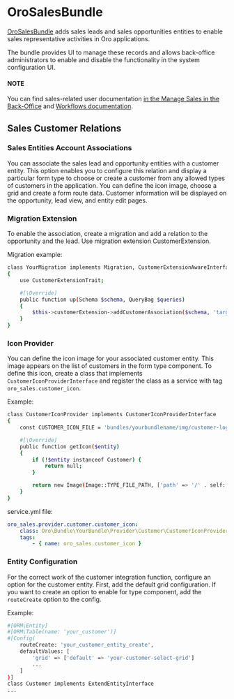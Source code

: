<a id="bundle-docs-crm-sales-bundle"></a>

# OroSalesBundle

<a href="https://github.com/oroinc/crm/tree/6.1/src/Oro/Bundle/SalesBundle" target="_blank">OroSalesBundle</a> adds sales leads and sales opportunities entities to enable sales representative activities in Oro applications.

The bundle provides UI to manage these records and allows back-office administrators to enable and disable the functionality in the system configuration UI.

#### NOTE
You can find sales-related user documentation [in the Manage Sales in the Back-Office](../AnalyticsBundle/index.md#bundle-docs-crm-analytics-bundle) and [Workflows documentation](../../../user/back-office/system/workflows/system-workflows/index.md#system-workflows).

## Sales Customer Relations

### Sales Entities Account Associations

You can associate the sales lead and opportunity entities with a customer entity.
This option enables you to configure this relation and display a particular form type to choose or create a customer from any allowed types of customers in the application.
You can define the icon image, choose a grid and create a form route data.
Customer information will be displayed on the opportunity, lead view, and entity edit pages.

<a id="bundle-docs-crm-sales-bundle-migration-extension"></a>

### Migration Extension

To enable the association, create a migration and add a relation to the opportunity and the lead.
Use migration extension CustomerExtension.

Migration example:

```bash
class YourMigration implements Migration, CustomerExtensionAwareInterface
{
    use CustomerExtensionTrait;

    #[\Override]
    public function up(Schema $schema, QueryBag $queries)
    {
        $this->customerExtension->addCustomerAssociation($schema, 'target_customer_table');
    }
}
```

### Icon Provider

You can define the icon image for your associated customer entity. This image appears on the list of customers in the form type component.
To define this icon, create a class that implements `CustomerIconProviderInterface` and register the class as a service with
tag `oro_sales.customer_icon`.

Example:

```bash
class CustomerIconProvider implements CustomerIconProviderInterface
{
    const CUSTOMER_ICON_FILE = 'bundles/yourbundlename/img/customer-logo.png';

    #[\Override]
    public function getIcon($entity)
    {
        if (!$entity instanceof Customer) {
            return null;
        }

        return new Image(Image::TYPE_FILE_PATH, ['path' => '/' . self::CUSTOMER_ICON_FILE]);
    }
}
```

service.yml file:

```yaml
oro_sales.provider.customer.customer_icon:
    class: Oro\Bundle\YourBundle\Provider\Customer\CustomerIconProvider
    tags:
        - { name: oro_sales.customer_icon }
```

### Entity Configuration

For the correct work of the customer integration function, configure an option for the customer entity.
First, add the default grid configuration.
If you want to create an option to enable for type component, add the `routeCreate` option to the config.

Example:

```bash
#[ORM\Entity]
#[ORM\Table(name: 'your_customer')]
#[Config(
    routeCreate: 'your_customer_entity_create',
    defaultValues: [
        'grid' => ['default' => 'your-customer-select-grid']
        ...
    ]
)]
class Customer implements ExtendEntityInterface
...
```

<!-- Frontend -->

